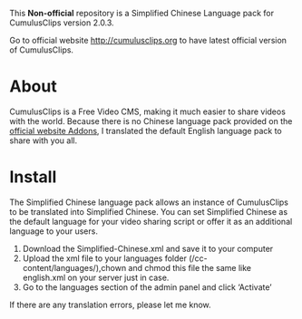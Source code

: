   This **Non-official** repository is a Simplified Chinese Language pack for CumulusClips version 2.0.3. 

  Go to official website http://cumulusclips.org to have latest official version of CumulusClips.

# About #

  CumulusClips is a Free Video CMS, making it much easier to share videos with the world. Because there is no Chinese language pack provided on the [official website Addons](http://cumulusclips.org/addons/), I translated the default English language pack to share with you all.

# Install #

  The Simplified Chinese language pack allows an instance of CumulusClips to be translated into Simplified Chinese. You can set Simplified Chinese as the default language for your video sharing script or offer it as an additional language to your users.

  

1. Download the Simplified-Chinese.xml and save it to your computer
2. Upload the xml file to your languages folder (/cc-content/languages/),chown and chmod this file the same like english.xml on your server just in case.
3. Go to the languages section of the admin panel and click ‘Activate’
  
  
  If there are any translation errors, please let me know.

